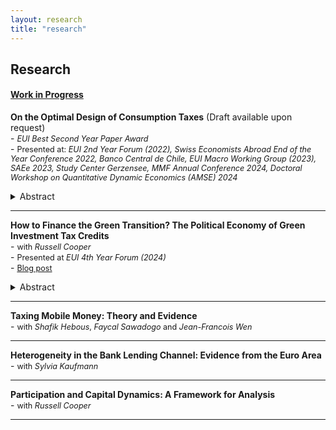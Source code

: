```yaml
---
layout: research
title: "research"
---
```


## Research

#### <ins>Work in Progress</ins>
**On the Optimal Design of Consumption Taxes** (Draft available upon request)<br>
    -  <span style="font-size: 0.9em;">*EUI Best Second Year Paper Award*</span> <br>
    - <span style="font-size: 0.9em;">Presented at: *EUI 2nd Year Forum (2022), Swiss Economists Abroad End of the Year Conference 2022, Banco Central de Chile, EUI Macro Working Group (2023), SAEe 2023, Study Center Gerzensee, MMF Annual Conference 2024, Doctoral Workshop on Quantitative Dynamic Economics (AMSE) 2024*</span>
<details>
  <summary>Abstract</summary>
How should differentiated consumption taxes be designed in the presence of capital income taxes and progressive labor income taxes?
I study this question using a quantitative model featuring heterogeneous households with non-homothetic preferences, uninsurable idiosyncratic risk, and a government that uses various tax instruments to raise revenue. I estimate the parameters governing households' demand using data from the US Consumption Expenditure Survey, and show that my model matches the heterogeneous consumption behavior across the income distribution. Allowing the benevolent government to jointly optimize consumption taxes on 11 different consumption categories and labor income taxes, I find that necessities should be heavily subsidized (-50%), that luxuries are optimally taxed at a positive rate (12%), and that the level of the labor income tax is increased while its progressivity remains largely unchanged from the status quo. Three main mechanisms explain why such differentiated tax rates are welfare maximizing: they reduce consumption inequality by subsidizing essential goods of low-income households, imply a targeted taxation of the initial wealth of high-wealth households, and induce highly productive households to increase their labor supply.
</details>

    
---

**How to Finance the Green Transition? The Political Economy of Green Investment Tax Credits**\
    - <span style="font-size: 0.9em;">with *Russell Cooper*</span> <br>
    - <span style="font-size: 0.9em;">Presented at *EUI 4th Year Forum (2024)*</span> <br>
    - <span style="font-size: 0.9em;">[Blog post](https://lafonte.eui.eu/2024/04/11/financing-the-green-transition-the-political-economy-of-investment-tax-credits/) </span>
<details>
  <summary>Abstract</summary>
We study the aggregate and distributional consequences of green investment tax credits (ITCs) and ask under which financing structures such environmental policies would be adopted by a majority of voters and sustained in the long run. We develop an overlapping generations model with heterogeneous households, multiple sectors, and a government that wants to introduce a green ITC to reduce pollution. Our model highlights both an intratemporal (across the income distribution) and an intertemporal (across generations) disagreement about the desirability of green ITCs arising from the unequal distribution of the costs and benefits. Together, they can lead to voting outcomes in which the ITC would never be adopted, even though it would be welfare improving for a majority of the population in the long run. We show that allowing for some debt financing of the ITC can overcome this political gridlock. Moreover, this debt can be fully repaid in the long run while maintaining high approval rates for the ITC. Changes in asset market participation rates and factor prices induced by the ITC explain why fully tax-financed ITCs are approved only in the long run, but not at the time of introduction of the ITC.
</details>

---

**Taxing Mobile Money: Theory and Evidence**\
    - <span style="font-size: 0.9em;">with *Shafik Hebous*, *Faycal Sawadogo* and *Jean-Francois Wen* </span>
    
---
    
**Heterogeneity in the Bank Lending Channel: Evidence from the Euro Area**\
    - <span style="font-size: 0.9em;">with *Sylvia Kaufmann* </span>
    
---
    
**Participation and Capital Dynamics: A Framework for Analysis**\
    - <span style="font-size: 0.9em;">with *Russell Cooper* </span>
    
---

